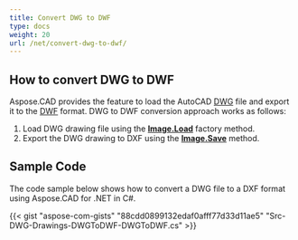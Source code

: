 ```yaml
---
title: Convert DWG to DWF
type: docs
weight: 20
url: /net/convert-dwg-to-dwf/
---
```


## **How to convert DWG to DWF**

Aspose.CAD provides the feature to load the AutoCAD [DWG](https://docs.fileformat.com/cad/dwg/) file and export it to the [DWF](https://docs.fileformat.com/cad/dwf/) format. DWG to DWF conversion approach works as follows:

1. Load DWG drawing file using the [**Image.Load**](https://apireference.aspose.com/cad/net/aspose.cad/image/methods/load/index) factory method.
1. Export the DWG drawing to DXF using the [**Image.Save**](https://apireference.aspose.com/cad/net/aspose.cad/image/methods/save/index) method.

## Sample Code

The code sample below shows how to convert a DWG file to a DXF format using Aspose.CAD for .NET in C#.

{{< gist "aspose-com-gists" "88cdd0899132edaf0afff77d33d11ae5" "Src-DWG-Drawings-DWGToDWF-DWGToDWF.cs" >}}
